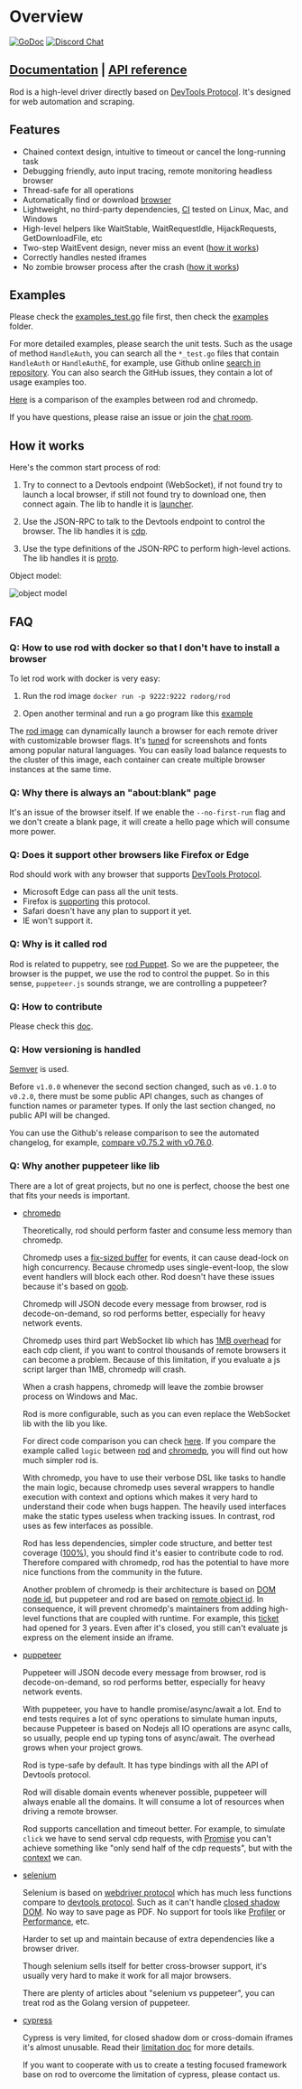 # Overview

[![GoDoc](https://godoc.org/github.com/go-rod/rod?status.svg)](https://pkg.go.dev/github.com/go-rod/rod?tab=doc)
[![Discord Chat](https://img.shields.io/discord/719933559456006165.svg)][discord room]

## [Documentation](https://go-rod.github.io/) | [API reference](https://pkg.go.dev/github.com/go-rod/rod?tab=doc)

Rod is a high-level driver directly based on [DevTools Protocol][devtools protocol]. It's designed for web automation and scraping.

## Features

- Chained context design, intuitive to timeout or cancel the long-running task
- Debugging friendly, auto input tracing, remote monitoring headless browser
- Thread-safe for all operations
- Automatically find or download [browser](lib/launcher)
- Lightweight, no third-party dependencies, [CI](https://github.com/go-rod/rod/actions) tested on Linux, Mac, and Windows
- High-level helpers like WaitStable, WaitRequestIdle, HijackRequests, GetDownloadFile, etc
- Two-step WaitEvent design, never miss an event ([how it works](https://github.com/ysmood/goob))
- Correctly handles nested iframes
- No zombie browser process after the crash ([how it works](https://github.com/ysmood/leakless))

## Examples

Please check the [examples_test.go](examples_test.go) file first, then check the [examples](lib/examples) folder.

For more detailed examples, please search the unit tests.
Such as the usage of method `HandleAuth`, you can search all the `*_test.go` files that contain `HandleAuth` or `HandleAuthE`,
for example, use Github online [search in repository](https://github.com/go-rod/rod/search?q=HandleAuth&unscoped_q=HandleAuth).
You can also search the GitHub issues, they contain a lot of usage examples too.

[Here](lib/examples/compare-chromedp) is a comparison of the examples between rod and chromedp.

If you have questions, please raise an issue or join the [chat room][discord room].

## How it works

Here's the common start process of rod:

1. Try to connect to a Devtools endpoint (WebSocket), if not found try to launch a local browser, if still not found try to download one, then connect again. The lib to handle it is [launcher](lib/launcher).

1. Use the JSON-RPC to talk to the Devtools endpoint to control the browser. The lib handles it is [cdp](lib/cdp).

1. Use the type definitions of the JSON-RPC to perform high-level actions. The lib handles it is [proto](lib/proto).

Object model:

![object model](fixtures/object-model.svg)

## FAQ

### Q: How to use rod with docker so that I don't have to install a browser

To let rod work with docker is very easy:

1. Run the rod image `docker run -p 9222:9222 rodorg/rod`

2. Open another terminal and run a go program like this [example](lib/examples/remote-launch/main.go)

The [rod image](https://hub.docker.com/repository/docker/rodorg/rod)
can dynamically launch a browser for each remote driver with customizable browser flags.
It's [tuned](lib/docker/Dockerfile) for screenshots and fonts among popular natural languages.
You can easily load balance requests to the cluster of this image, each container can create multiple browser instances at the same time.

### Q: Why there is always an "about:blank" page

It's an issue of the browser itself. If we enable the `--no-first-run` flag and we don't create a blank page, it will create a hello page which will consume more power.

### Q: Does it support other browsers like Firefox or Edge

Rod should work with any browser that supports [DevTools Protocol](https://chromedevtools.github.io/devtools-protocol/).

- Microsoft Edge can pass all the unit tests.
- Firefox is [supporting](https://wiki.mozilla.org/Remote) this protocol.
- Safari doesn't have any plan to support it yet.
- IE won't support it.

### Q: Why is it called rod

Rod is related to puppetry, see [rod Puppet](https://en.wikipedia.org/wiki/Puppet#rod_puppet).
So we are the puppeteer, the browser is the puppet, we use the rod to control the puppet.
So in this sense, `puppeteer.js` sounds strange, we are controlling a puppeteer?

### Q: How to contribute

Please check this [doc](.github/CONTRIBUTING.md).

### Q: How versioning is handled

[Semver](https://semver.org/) is used.

Before `v1.0.0` whenever the second section changed, such as `v0.1.0` to `v0.2.0`, there must be some public API changes, such as changes of function names or parameter types. If only the last section changed, no public API will be changed.

You can use the Github's release comparison to see the automated changelog, for example, [compare v0.75.2 with v0.76.0](https://github.com/go-rod/rod/compare/v0.75.2...v0.76.0).

### Q: Why another puppeteer like lib

There are a lot of great projects, but no one is perfect, choose the best one that fits your needs is important.

- [chromedp][chromedp]

  Theoretically, rod should perform faster and consume less memory than chromedp.

  Chromedp uses a [fix-sized buffer](https://github.com/chromedp/chromedp/blob/b56cd66/target.go#L69-L73) for events, it can cause dead-lock on high concurrency. Because chromedp uses single-event-loop, the slow event handlers will block each other. Rod doesn't have these issues because it's based on [goob](https://github.com/ysmood/goob).

  Chromedp will JSON decode every message from browser, rod is decode-on-demand, so rod performs better, especially for heavy network events.

  Chromedp uses third part WebSocket lib which has [1MB overhead](https://github.com/chromedp/chromedp/blob/b56cd66f9cebd6a1fa1283847bbf507409d48225/conn.go#L43-L54) for each cdp client, if you want to control thousands of remote browsers it can become a problem. Because of this limitation, if you evaluate a js script larger than 1MB, chromedp will crash.

  When a crash happens, chromedp will leave the zombie browser process on Windows and Mac.

  Rod is more configurable, such as you can even replace the WebSocket lib with the lib you like.

  For direct code comparison you can check [here](lib/examples/compare-chromedp). If you compare the example called `logic` between [rod](lib/examples/compare-chromedp/logic/main.go) and [chromedp](https://github.com/chromedp/examples/blob/master/logic/main.go), you will find out how much simpler rod is.

  With chromedp, you have to use their verbose DSL like tasks to handle the main logic, because chromedp uses several wrappers to handle execution with context and options which makes it very hard to understand their code when bugs happen. The heavily used interfaces make the static types useless when tracking issues. In contrast, rod uses as few interfaces as possible.

  Rod has less dependencies, simpler code structure, and better test coverage ([100%](lib/utils/check-cov/main.go)), you should find it's easier to contribute code to rod. Therefore compared with chromedp, rod has the potential to have more nice functions from the community in the future.

  Another problem of chromedp is their architecture is based on [DOM node id](https://chromedevtools.github.io/devtools-protocol/tot/DOM/#type-NodeId), but puppeteer and rod are based on [remote object id](https://chromedevtools.github.io/devtools-protocol/tot/Runtime/#type-RemoteObjectId). In consequence, it will prevent chromedp's maintainers from adding high-level functions that are coupled with runtime. For example, this [ticket](https://github.com/chromedp/chromedp/issues/72) had opened for 3 years. Even after it's closed, you still can't evaluate js express on the element inside an iframe.

- [puppeteer][puppeteer]

  Puppeteer will JSON decode every message from browser, rod is decode-on-demand, so rod performs better, especially for heavy network events.

  With puppeteer, you have to handle promise/async/await a lot. End to end tests requires a lot of sync operations to simulate human inputs, because Puppeteer is based on Nodejs all IO operations are async calls, so usually, people end up typing tons of async/await. The overhead grows when your project grows.

  Rod is type-safe by default. It has type bindings with all the API of Devtools protocol.

  Rod will disable domain events whenever possible, puppeteer will always enable all the domains. It will consume a lot of resources when driving a remote browser.

  Rod supports cancellation and timeout better. For example, to simulate `click` we have to send serval cdp requests, with [Promise](https://stackoverflow.com/questions/29478751/cancel-a-vanilla-ecmascript-6-promise-chain) you can't achieve something like "only send half of the cdp requests", but with the [context](https://golang.org/pkg/context/) we can.

- [selenium](https://www.selenium.dev/)

  Selenium is based on [webdriver protocol](https://www.w3.org/TR/webdriver/) which has much less functions compare to [devtools protocol][devtools protocol]. Such as it can't handle [closed shadow DOM](https://github.com/sukgu/shadow-automation-selenium/issues/7#issuecomment-563062460). No way to save page as PDF. No support for tools like [Profiler](https://chromedevtools.github.io/devtools-protocol/tot/Profiler/) or [Performance](https://chromedevtools.github.io/devtools-protocol/tot/Performance/), etc.

  Harder to set up and maintain because of extra dependencies like a browser driver.

  Though selenium sells itself for better cross-browser support, it's usually very hard to make it work for all major browsers.

  There are plenty of articles about "selenium vs puppeteer", you can treat rod as the Golang version of puppeteer.

- [cypress](https://www.cypress.io/)

  Cypress is very limited, for closed shadow dom or cross-domain iframes it's almost unusable. Read their [limitation doc](https://docs.cypress.io/guides/references/trade-offs.html) for more details.

  If you want to cooperate with us to create a testing focused framework base on rod to overcome the limitation of cypress, please contact us.

[devtools protocol]: https://chromedevtools.github.io/devtools-protocol
[chromedp]: https://github.com/chromedp/chromedp
[puppeteer]: https://github.com/puppeteer/puppeteer
[discord room]: https://discord.gg/CpevuvY
